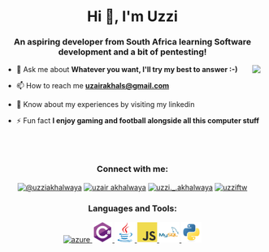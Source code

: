 <h1 align="center">Hi 👋, I'm Uzzi</h1>
<h3 align="center">An aspiring developer from South Africa learning Software development and a bit of pentesting!</h3>
<img align="right" src="https://media.tenor.com/GfSX-u7VGM4AAAAC/coding.gif"></img>

- 💬 Ask me about **Whatever you want, I'll try my best to answer :-)**

- 📫 How to reach me **uzairakhals@gmail.com**

- 📄 Know about my experiences by visiting my linkedin

- ⚡ Fun fact **I enjoy gaming and football alongside all this computer stuff**
<br/>
<br/>






<h3 align="center">Connect with me:</h3>
<p align="center">
<a href="https://twitter.com/@uzziakhalwaya" target="blank"><img align="center" src="https://raw.githubusercontent.com/rahuldkjain/github-profile-readme-generator/master/src/images/icons/Social/twitter.svg" alt="@uzziakhalwaya" height="30" width="40" /></a>
<a href="https://linkedin.com/in/uzair akhalwaya" target="blank"><img align="center" src="https://raw.githubusercontent.com/rahuldkjain/github-profile-readme-generator/master/src/images/icons/Social/linked-in-alt.svg" alt="uzair akhalwaya" height="30" width="40" /></a>
<a href="https://instagram.com/uzzi._.akhalwaya" target="blank"><img align="center" src="https://raw.githubusercontent.com/rahuldkjain/github-profile-readme-generator/master/src/images/icons/Social/instagram.svg" alt="uzzi._.akhalwaya" height="30" width="40" /></a>
<a href="https://www.youtube.com/c/uzziftw" target="blank"><img align="center" src="https://raw.githubusercontent.com/rahuldkjain/github-profile-readme-generator/master/src/images/icons/Social/youtube.svg" alt="uzziftw" height="30" width="40" /></a>
</p>

<h3 align="center">Languages and Tools:</h3>
<p align="center"> <a href="https://azure.microsoft.com/en-in/" target="_blank" rel="noreferrer"> <img src="https://www.vectorlogo.zone/logos/microsoft_azure/microsoft_azure-icon.svg" alt="azure" width="40" height="40"/> </a> <a href="https://www.w3schools.com/cs/" target="_blank" rel="noreferrer"> <img src="https://raw.githubusercontent.com/devicons/devicon/master/icons/csharp/csharp-original.svg" alt="csharp" width="40" height="40"/> </a> <a href="https://www.java.com" target="_blank" rel="noreferrer"> <img src="https://raw.githubusercontent.com/devicons/devicon/master/icons/java/java-original.svg" alt="java" width="40" height="40"/> </a> <a href="https://developer.mozilla.org/en-US/docs/Web/JavaScript" target="_blank" rel="noreferrer"> <img src="https://raw.githubusercontent.com/devicons/devicon/master/icons/javascript/javascript-original.svg" alt="javascript" width="40" height="40"/> </a> <a href="https://www.mysql.com/" target="_blank" rel="noreferrer"> <img src="https://raw.githubusercontent.com/devicons/devicon/master/icons/mysql/mysql-original-wordmark.svg" alt="mysql" width="40" height="40"/> </a> <a href="https://www.python.org" target="_blank" rel="noreferrer"> <img src="https://raw.githubusercontent.com/devicons/devicon/master/icons/python/python-original.svg" alt="python" width="40" height="40"/> </a> </p>
